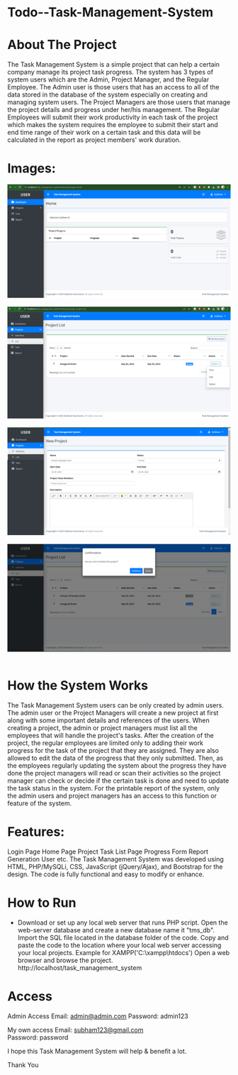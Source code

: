 # Todo--Task-Management-System

# About The Project
The Task Management System is a simple project that can help a certain company manage its project task progress. The system has 3 types of system users which are the Admin, Project Manager, and the Regular Employee. The Admin user is those users that has an access to all of the data stored in the database of the system especially on creating and managing system users. The Project Managers are those users that manage the project details and progress under her/his management. The Regular Employees will submit their work productivity in each task of the project which makes the system requires the employee to submit their start and end time range of their work on a certain task and this data will be calculated in the report as project members' work duration.


# Images: <br>
<div align="center">
  <img alt="ss1" src="./assets/ss1.png" /> <br><br>
   <img alt="ss1" src="./assets/ss2.png" /><br><br>
   <img alt="ss1" src="./assets/ss3.png" /><br><br>
   <img alt="ss1" src="./assets/ss4.png" /><br><br>
</div>


# How the System Works
The Task Management System users can be only created by admin users. The admin user or the Project Managers will create a new project at first along with some important details and references of the users. When creating a project, the admin or project managers must list all the employees that will handle the project's tasks. After the creation of the project, the regular employees are limited only to adding their work progress for the task of the project that they are assigned. They are also allowed to edit the data of the progress that they only submitted. Then, as the employees regularly updating the system about the progress they have done the project managers will read or scan their activities so the project manager can check or decide if the certain task is done and need to update the task status in the system. For the printable report of the system, only the admin users and project managers has an access to this function or feature of the system.

# Features:
Login Page
Home Page
Project 
Task List Page
Progress Form
Report Generation
User
etc.
The Task Management System was developed using HTML, PHP/MySQLi, CSS, JavaScript (jQuery/Ajax), and Bootstrap for the design. The code is fully functional and easy to modify or enhance. 

# How to Run
* Download or set up any local web server that runs PHP script.
Open the web-server database and create a new database name it "tms_db".
Import the SQL file located in the database folder of the code.
Copy and paste the code to the location where your local web server accessing your local projects. Example for XAMPP('C:\xampp\htdocs')
Open a web browser and browse the project. http://localhost/task_management_system

# Access 
Admin Access
Email: admin@admin.com
Password: admin123

My own access
Email: subham123@gmail.com  
Password: password

I hope this Task Management System will help & benefit a lot.

Thank You
